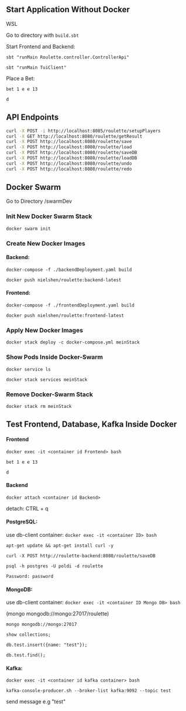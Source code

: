 ## Start Application Without Docker

WSL 

Go to directory with `build.sbt`

Start Frontend and Backend:

`sbt "runMain Roulette.controller.ControllerApi"`

`sbt "runMain TuiClient"`

Place a Bet:

`bet 1 e e 13`

`d`


## API Endpoints
```bash
curl -X POST -i http://localhost:8085/roulette/setupPlayers
curl -X GET http://localhost:8080/roulette/getResult
curl -X POST http://localhost:8080/roulette/save
curl -X POST http://localhost:8080/roulette/load
curl -X POST http://localhost:8080/roulette/saveDB
curl -X POST http://localhost:8080/roulette/loadDB
curl -X POST http://localhost:8080/roulette/undo
curl -X POST http://localhost:8080/roulette/redo
```



## Docker Swarm

Go to Directory /swarmDev

### Init New Docker Swarm Stack
`docker swarm init`

### Create New Docker Images
#### Backend:

`docker-compose -f ./backendDeployment.yaml build`

`docker push nielshen/roulette:backend-latest`

#### Frontend:

`docker-compose -f ./frontendDeployment.yaml build`

`docker push nielshen/roulette:frontend-latest`

### Apply New Docker Images
`docker stack deploy -c docker-compose.yml meinStack`

### Show Pods Inside Docker-Swarm
`docker service ls`

`docker stack services meinStack`

### Remove Docker-Swarm Stack
`docker stack rm meinStack`



## Test Frontend, Database, Kafka Inside Docker

#### Frontend
`docker exec -it <container id Frontend> bash`

`bet 1 e e 13`

`d`

#### Backend
`docker attach <container id Backend> `

detach: CTRL + q

#### PostgreSQL:
use db-client container:
`docker exec -it <container ID> bash`

`apt-get update && apt-get install curl -y`

`curl -X POST http://roulette-backend:8080/roulette/saveDB`

`psql -h postgres -U poldi -d roulette`

`Password: password`

#### MongoDB:
use db-client container:
`docker exec -it <container ID Mongo DB> bash`

(mongo mongodb://mongo:27017/roulette)

`mongo mongodb://mongo:27017`

`show collections;`

`db.test.insert({name: "test"});`

`db.test.find();`

#### Kafka:
`docker exec -it <container id kafka container> bash`

`kafka-console-producer.sh --broker-list kafka:9092 --topic test`

send message e.g "test"
